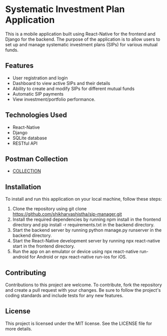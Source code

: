 # Systematic Investment Plan Application

This is a mobile application built using React-Native for the frontend and Django for the backend. The purpose of the application is to allow users to set up and manage systematic investment plans (SIPs) for various mutual funds.

## Features
- User registration and login
- Dashboard to view active SIPs and their details
- Ability to create and modify SIPs for different mutual funds
- Automatic SIP payments
- View investment/portfolio performance.

## Technologies Used
- React-Native
- Django
- SQLite database
- RESTful API

## Postman Collection

- [COLLECTION](https://github.com/shikharvashistha/sip-manager/blob/main/thunder-collection_sip-manager.json)

## Installation
To install and run this application on your local machine, follow these steps:

1. Clone the repository using git clone https://github.com/shikharvashistha/sip-manager.git
3. Install the required dependencies by running npm install in the frontend directory and pip install -r requirements.txt in the backend directory.
3. Start the backend server by running python manage.py runserver in the backend directory.
4. Start the React-Native development server by running npx react-native start in the frontend directory.
5. Run the app on an emulator or device using npx react-native run-android for Android or npx react-native run-ios for iOS.
<!-- python -m venv venv
source venv/bin/activate
 -->
 
 ## Contributing
Contributions to this project are welcome. To contribute, fork the repository and create a pull request with your changes. Be sure to follow the project's coding standards and include tests for any new features.

## License
This project is licensed under the MIT license. See the LICENSE file for more details.
